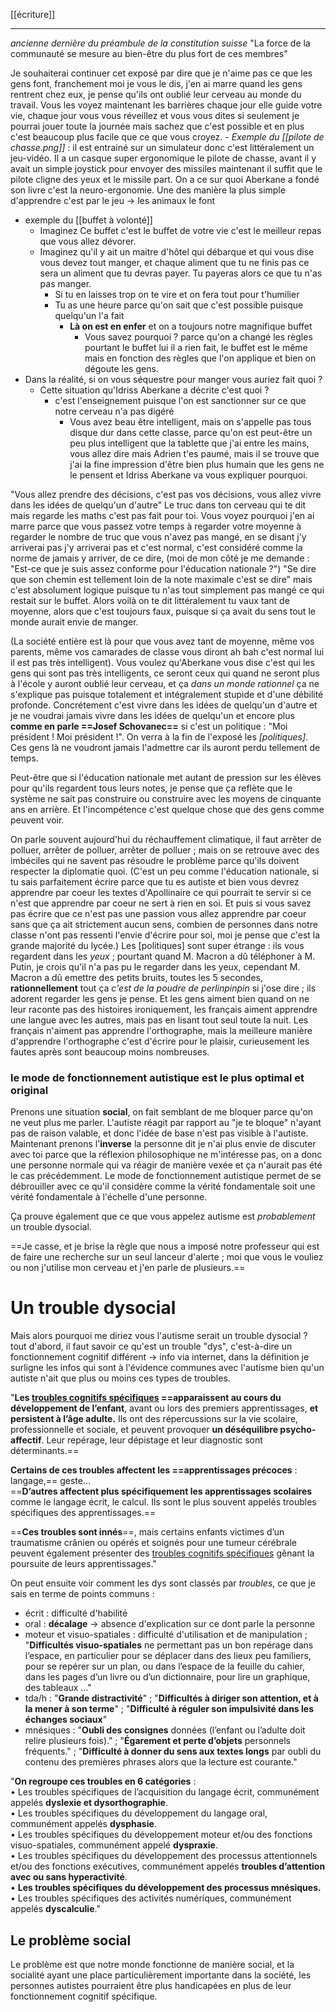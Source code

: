 [[écriture]]
___
*ancienne dernière du préambule de la constitution suisse* "La force de la communauté se mesure au bien-être du plus fort de ces membres"

Je souhaiterai continuer cet exposé par dire que je n'aime pas ce que les gens font, franchement moi je vous le dis, j'en ai marre quand les gens rentrent chez eux, je pense qu'ils ont oublié leur cerveau au monde du travail. 
Vous les voyez maintenant les barrières chaque jour elle guide votre vie, chaque jour vous vous réveillez et vous vous dites si seulement je pourrai jouer toute la journée mais sachez que c'est possible et en plus c'est beaucoup plus facile que ce que vous croyez. 
	- *Exemple du [[pilote de chasse.png]]* : il est entrainé sur un simulateur donc c'est littéralement un jeu-vidéo. Il a un casque super ergonomique le pilote de chasse, avant il y avait un simple joystick pour envoyer des missiles maintenant il suffit que le pilote cligne des yeux et le missile part. 
On a ce sur quoi Aberkane a fondé son livre c'est la neuro-ergonomie. 
Une des manière la plus simple d'apprendre c'est par le jeu -> les animaux le font

- exemple du [[buffet à volonté]] 
	- Imaginez Ce buffet c'est le buffet de votre vie c'est le meilleur repas que vous allez dévorer.
	- Imaginez qu'il y ait un maitre d'hôtel qui débarque et qui vous dise vous devez tout manger, et chaque aliment que tu ne finis pas ce sera un aliment que tu devras payer. Tu payeras alors ce que tu n'as pas manger. 
		- Si tu en laisses trop on te vire et on fera tout pour t'humilier
		- Tu as une heure parce qu'on sait que c'est possible puisque quelqu'un l'a fait
			- **Là on est en enfer** et on a toujours notre magnifique buffet
				- Vous savez pourquoi ? parce qu'on a changé les règles pourtant le buffet lui il a rien fait, le buffet est le même mais en fonction des règles que l'on applique et bien on dégoute les gens. 
- Dans la réalité, si on vous séquestre pour manger vous auriez fait quoi ? 
	- Cette situation qu'Idriss Aberkane a décrite c'est quoi ?
		- c'est l'enseignement puisque l'on est sanctionner sur ce que notre cerveau n'a pas digéré
			- Vous avez beau être intelligent, mais on s'appelle pas tous disque dur dans cette classe, parce qu'on est peut-être un peu plus intelligent que la tablette que j'ai entre les mains, vous allez dire mais Adrien t'es paumé, mais il se trouve que j'ai la fine impression d'être bien plus humain que les gens ne le pensent et Idriss Aberkane va vous expliquer pourquoi.

"Vous allez prendre des décisions, c'est pas vos décisions, vous allez vivre dans les idées de quelqu'un d'autre"
Le truc dans ton cerveau qui te dit mais regarde les maths c'est pas fait pour toi. Vous voyez pourquoi j'en ai marre parce que vous passez votre temps à regarder votre moyenne à regarder le nombre de truc que vous n'avez pas mangé, en se disant j'y arriverai pas j'y arriverai pas et c'est normal, c'est considéré comme la norme de jamais y arriver, de ce dire, (moi de mon côté je me demande : "Est-ce que je suis assez conforme pour l'éducation nationale ?")
"Se dire que son chemin est tellement loin de la note maximale c'est se dire" mais c'est absolument logique puisque tu n'as tout simplement pas mangé ce qui restait sur le buffet. Alors voilà on te dit littéralement tu vaux tant de moyenne, alors que c'est toujours faux, puisque si ça avait du sens tout le monde aurait envie de manger.

(La société entière est là pour que vous avez tant de moyenne, même vos parents, même vos camarades de classe vous diront ah bah c'est normal lui il est pas très intelligent). Vous voulez qu'Aberkane vous dise c'est qui les gens qui sont pas très intelligents, ce seront ceux qui quand ne seront plus à l'école y auront oublié leur cerveau, et ça *dans un monde rationnel* ça ne s'explique pas puisque totalement et intégralement stupide et d'une débilité profonde. Concrétement c'est vivre dans les idées de quelqu'un d'autre et je ne voudrai jamais vivre dans les idées de quelqu'un et encore plus **comme en parle ==Josef Schovanec==** si c'est un politique : "Moi président ! Moi président !". On verra à la fin de l'exposé les *[politiques]*.
Ces gens là ne voudront jamais l'admettre car ils auront perdu tellement de temps. 

Peut-être que si l'éducation nationale met autant de pression sur les élèves pour qu'ils regardent tous leurs notes, je pense que ça reflète que le système ne sait pas construire ou construire avec les moyens de cinquante ans en arrière. 
Et l'incompétence c'est quelque chose que des gens comme peuvent voir. 

On parle souvent aujourd'hui du réchauffement climatique, il faut arrêter de polluer, arrêter de polluer, arrêter de polluer ; mais on se retrouve avec des imbéciles qui ne savent pas résoudre le problème parce qu'ils doivent respecter la diplomatie quoi. 
(C'est un peu comme l'éducation nationale, si tu sais parfaitement écrire parce que tu es autiste et bien vous devrez apprendre par coeur les textes d'Apollinaire ce qui pourrait te servir si ce n'est que apprendre par coeur ne sert à rien en soi. Et puis si vous savez pas écrire que ce n'est pas une passion vous allez apprendre par coeur sans que ça ait strictement aucun sens, combien de personnes dans notre classe n'ont pas ressenti l'envie d'écrire pour soi, moi je pense que c'est la grande majorité du lycée.)
Les [politiques] sont super étrange : ils vous regardent dans les *yeux* ; pourtant quand M. Macron a dû téléphoner à M. Putin, je crois qu'il n'a pas pu le regarder dans les yeux, cependant M. Macron a dû emettre des petits bruits, toutes les 5 secondes, **rationnellement** tout ça *c'est de la poudre de perlinpinpin* si j'ose dire ; ils adorent regarder les gens je pense. Et les gens aiment bien quand on ne leur raconte pas des histoires ironiquement, les français aiment apprendre une langue avec les autres, mais pas en lisant tout seul toute la nuit. Les français n'aiment pas apprendre l'orthographe, mais la meilleure manière d'apprendre l'orthographe c'est d'écrire pour le plaisir, curieusement les fautes après sont beaucoup moins nombreuses.
### le mode de fonctionnement autistique est le plus optimal et original
Prenons une situation **social**, on fait semblant de me bloquer parce qu'on ne veut plus me parler. L'autiste réagit par rapport au "je te bloque" n'ayant pas de raison valable, et donc l'idée de base n'est pas visible à l'autiste. 
Maintenant prenons l'**inverse** la personne dit je n'ai plus envie de discuter avec toi parce que la réflexion philosophique ne m'intéresse pas, on a donc une personne normale qui va réagir de manière vexée et ça n'aurait pas été le cas précédemment. Le mode de fonctionnement autistique permet de se débrouiller avec ce qu'il considère comme la vérité fondamentale soit une vérité fondamentale à l'échelle d'une personne. 

Ça prouve également que ce que vous appelez autisme est *probablement* un trouble dysocial.

==Je casse, et je brise la règle que nous a imposé notre professeur qui est de faire une recherche sur un seul lanceur d'alerte ; moi que vous le vouliez ou non j'utilise mon cerveau et j'en parle de plusieurs.==

# Un trouble dysocial
Mais alors pourquoi me diriez vous l'autisme serait un trouble dysocial ?
tout d'abord, il faut savoir ce qu'est un trouble "dys", c'est-à-dire un fonctionnement cognitif différent -> info via internet, dans la définition je surligne les infos qui sont à l'évidence communes avec l'autisme bien qu'un autiste n'ait que plus ou moins ces types de troubles.

"**Les [troubles cognitifs spécifiques](https://www.ffdys.com/glossaire#troublespecifiquescognitifs) ==apparaissent au cours du développement de l’enfant**, avant ou lors des premiers apprentissages, **et persistent à l’âge adulte.** Ils ont des répercussions sur la vie scolaire, professionnelle et sociale, et peuvent provoquer **un déséquilibre psycho-affectif**. Leur repérage, leur dépistage et leur diagnostic sont déterminants.==

**Certains de ces troubles affectent les ==apprentissages précoces** : langage,== geste…  
==**D’autres affectent plus spécifiquement les apprentissages scolaires** comme le langage écrit, le calcul. Ils sont le plus souvent appelés troubles spécifiques des apprentissages.==

==**Ces troubles sont innés**==, mais certains enfants victimes d’un traumatisme crânien ou opérés et soignés pour une tumeur cérébrale peuvent également présenter des [troubles cognitifs spécifiques](https://www.ffdys.com/glossaire#troublespecifiquescognitifs) gênant la poursuite de leurs apprentissages."

On peut ensuite voir comment les dys sont classés par *troubles*, ce que je sais en terme de points communs :
- écrit : difficulté d'habilité
- oral : **décalage** -> absence d'explication sur ce dont parle la personne 
- moteur et visuo-spatiales : difficulté d'utilisation et de manipulation ; "**Difficultés visuo-spatiales** ne permettant pas un bon repérage dans l’espace, en particulier pour se déplacer dans des lieux peu familiers, pour se repérer sur un plan, ou dans l’espace de la feuille du cahier, dans les pages d’un livre ou d’un dictionnaire, pour lire un graphique, des tableaux …"
- tda/h : "**Grande distractivité**" ; "**Difficultés à diriger son attention, et à la mener à son terme**" ; "**Difficulté à réguler son impulsivité dans les échanges sociaux**"
- mnésiques : "**Oubli des consignes** données (l’enfant ou l’adulte doit relire plusieurs fois)." ; "**Égarement et perte d’objets** personnels fréquents." ; "**Difficulté à donner du sens aux textes longs** par oubli du contenu des premières phrases alors que la lecture est courante."

"**On regroupe ces troubles en 6 catégories** :  
• Les troubles spécifiques de l’acquisition du langage écrit, communément appelés **dyslexie et dysorthographie**.  
• Les troubles spécifiques du développement du langage oral, communément appelés **dysphasie**.  
• Les troubles spécifiques du développement moteur et/ou des fonctions visuo-spatiales, communément appelé **dyspraxie**.  
• Les troubles spécifiques du développement des processus attentionnels et/ou des fonctions exécutives, communément appelés **troubles d’attention avec ou sans hyperactivité**.  
• **Les troubles spécifiques du développement des processus mnésiques.**  
• Les troubles spécifiques des activités numériques, communément appelés **dyscalculie**."
## Le problème social
Le problème est que notre monde fonctionne de manière social, et la socialité ayant une place particulièrement importante dans la société, les personnes autistes pourraient être plus handicapées en plus de leur fonctionnement cognitif spécifique. 